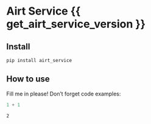 Airt Service {{ get_airt_service_version }}
================

<!-- WARNING: THIS FILE WAS AUTOGENERATED! DO NOT EDIT! -->

## Install

``` console
pip install airt_service
```

## How to use

Fill me in please! Don’t forget code examples:

``` python
1 + 1
```

    2
